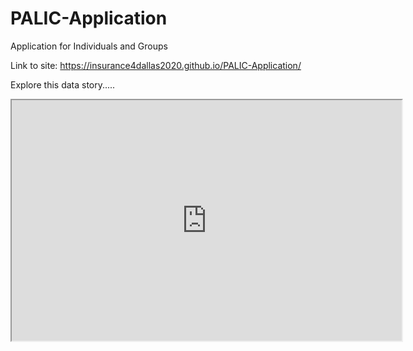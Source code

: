 # PALIC-Application
Application for Individuals and Groups

Link to site: https://insurance4dallas2020.github.io/PALIC-Application/

Explore this data story.....
<iframe width="623.5" height="385 seamless framborder="0" scrolling="no" src="https://docs.google.com/forms/d/1y0Du8920o-RdvkiVNyfH-AKYaEKlbrMdQd7BdqZueTs/prefill"></iframe>

